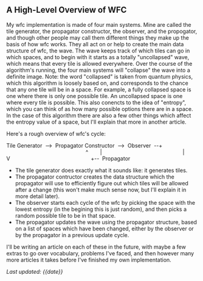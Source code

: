 ## A High-Level Overview of WFC

My wfc implementation is made of four main systems. Mine are called the tile generator, the propagator constructor, the observer, and the propogator, and though other people may call them different things they make up the basis of how wfc works. They all act on or help to create the main data structure of wfc, the wave. The wave keeps track of which tiles can go in which spaces, and to begin with it starts as a totally "uncollapsed" wave, which means that every tile is allowed everywhere. Over the course of the algorithm's running, the four main systems will "collapse" the wave into a definite image.
Note: the word "collapsed" is taken from quantum physics, which this algorithm is loosely based on, and corresponds to the chance that any one tile will be in a space. For example, a fully collapsed space is one where there is only one possible tile. An uncollapsed space is one where every tile is possible. This also conencts to the idea of "entropy", which you can think of as how many possible options there are in a space. In the case of this algorithm there are also a few other things which affect the entropy value of a space, but I'll explain that more in another article.

Here's a rough overview of wfc's cycle:

Tile Generator  -->  Propagator Constructor  -->  Observer  --+
                                                     ^        |
                                                     |        V
                                                     +--  Propagator

- The tile generator does exactly what it sounds like: it generates tiles.
- The propagator contructor creates the data structure which the propagator will use to efficiently figure out which tiles will be allowed after a change (this won't make much sense now, but I'll explain it in more detail later).
- The observer starts each cycle of the wfc by picking the space with the lowest entropy (in the begining this is just random), and then picks a random possible tile to be in that space.
- The propagator updates the wave using the propagator structure, based on a list of spaces which have been changed, either by the observer or by the propagator in a previous update cycle.

I'll be writing an article on each of these in the future, with maybe a few extras to go over vocabulary, problems I've faced, and then however many more articles it takes before I've finished my own implementation.

*Last updated: {{date}}*

